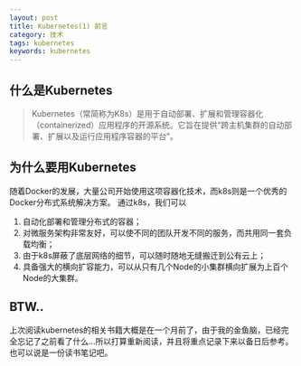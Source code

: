 ```yaml
---
layout: post
title: Kubernetes(1) 前言
category: 技术
tags: kubernetes
keywords: kubernetes
---
```


## 什么是Kubernetes

> Kubernetes（常简称为K8s）是用于自动部署、扩展和管理容器化（containerized）应用程序的开源系统。它旨在提供“跨主机集群的自动部署、扩展以及运行应用程序容器的平台”。


## 为什么要用Kubernetes

随着Docker的发展，大量公司开始使用这项容器化技术，而k8s则是一个优秀的Docker分布式系统解决方案。
通过k8s，我们可以
1. 自动化部署和管理分布式的容器；
2. 对微服务架构非常友好，可以使不同的团队开发不同的服务，而共用同一套负载均衡；
3. 由于k8s屏蔽了底层网络的细节，可以随时随地无缝搬迁到公有云上；
4. 具备强大的横向扩容能力，可以从只有几个Node的小集群横向扩展为上百个Node的大集群。


## BTW..
上次阅读kubernetes的相关书籍大概是在一个月前了，由于我的金鱼脑，已经完全忘记了之前看了什么...所以打算重新阅读，并且将重点记录下来以备日后参考。也可以说是一份读书笔记吧。
